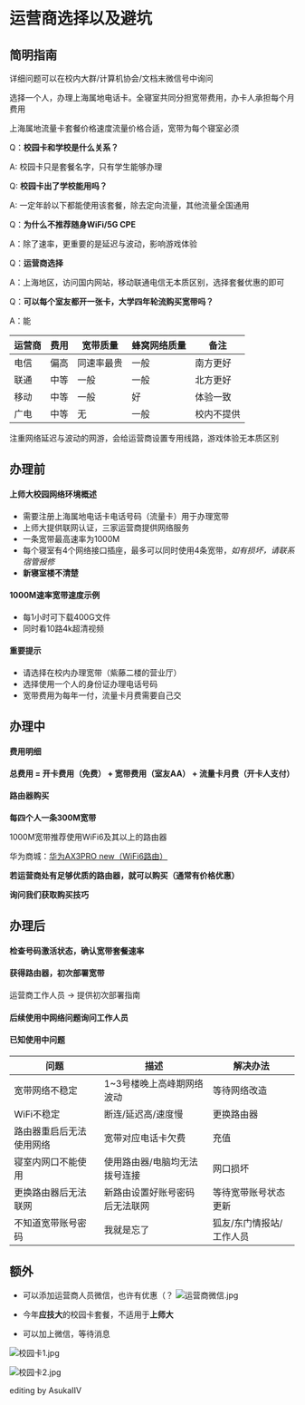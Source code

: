 # 运营商选择以及避坑

## 简明指南
详细问题可以在校内大群/计算机协会/文档末微信号中询问

选择一个人，办理上海属地电话卡。全寝室共同分担宽带费用，办卡人承担每个月费用

上海属地流量卡套餐价格速度流量价格合适，宽带为每个寝室必须

Q：**校园卡和学校是什么关系？**

A: 校园卡只是套餐名字，只有学生能够办理

Q: **校园卡出了学校能用吗？**

A: 一定年龄以下都能使用该套餐，除去定向流量，其他流量全国通用

Q：**为什么不推荐随身WiFi/5G CPE**

A：除了速率，更重要的是延迟与波动，影响游戏体验

Q：**运营商选择**

A：上海地区，访问国内网站，移动联通电信无本质区别，选择套餐优惠的即可

Q：**可以每个室友都开一张卡，大学四年轮流购买宽带吗？**

A：能

| 运营商 | 费用 | 宽带质量 | 蜂窝网络质量 | 备注 | 
| --- | --- | --- | --- | --- | 
| 电信 | 偏高 | 同速率最贵 | 一般 | 南方更好 | 
| 联通 | 中等 | 一般 | 一般 | 北方更好 | 
| 移动 | 中等 | 一般 | 好 | 体验一致 | 
| 广电 | 中等 | 无 | 一般 | 校内不提供 |

注重网络延迟与波动的网游，会给运营商设置专用线路，游戏体验无本质区别

## 办理前

#### 上师大校园网络环境概述
- 需要注册上海属地电话卡电话号码（流量卡）用于办理宽带
- 上师大提供联网认证，三家运营商提供网络服务
- 一条宽带最高速率为1000M
- 每个寝室有4个网络接口插座，最多可以同时使用4条宽带，*如有损坏，请联系宿管报修*
- **新寝室楼不清楚**

#### 1000M速率宽带速度示例
- 每1小时可下载400G文件
- 同时看10路4k超清视频

#### 重要提示
- 请选择在校内办理宽带（紫藤二楼的营业厅）
- 选择使用一个人的身份证办理电话号码
- 宽带费用为每年一付，流量卡月费需要自己交

## 办理中

#### 费用明细
**总费用 = 开卡费用（免费） + 宽带费用（室友AA） + 流量卡月费（开卡人支付）**

#### 路由器购买

**每四个人一条300M宽带**

1000M宽带推荐使用WiFi6及其以上的路由器

华为商城：[华为AX3PRO new（WiFi6路由）](https://www.vmall.com/product/10086084912768.html)

**若运营商处有足够优质的路由器，就可以购买（通常有价格优惠）**

**询问我们获取购买技巧**

## 办理后

#### 检查号码激活状态，确认宽带套餐速率

#### 获得路由器，初次部署宽带
运营商工作人员 -> 提供初次部署指南

#### 后续使用中网络问题询问工作人员

#### 已知使用中问题

| 问题 | 描述 | 解决办法 | 
| --- | --- | --- |
| 宽带网络不稳定 | 1~3号楼晚上高峰期网络波动 | 等待网络改造 | 
| WiFi不稳定 | 断连/延迟高/速度慢 | 更换路由器 | 
| 路由器重启后无法使用网络 | 宽带对应电话卡欠费 | 充值 | 
| 寝室内网口不能使用 | 使用路由器/电脑均无法拨号连接 | 网口损坏 | 
| 更换路由器后无法联网 | 新路由设置好账号密码后无法联网 |等待宽带账号状态更新 | 
| 不知道宽带账号密码 | 我就是忘了 | 狐友/东门情报站/工作人员 | 

## 额外
- 可以添加运营商人员微信，也许有优惠（？
![运营商微信.jpg](/assets/运营商微信.jpg)

- 今年**应技大**的校园卡套餐，不适用于**上师大**

- 可以加上微信，等待消息

![校园卡1.jpg](/assets/校园卡1.jpg)

![校园卡2.jpg](/assets/校园卡2.jpg)


editing by AsukaIIV